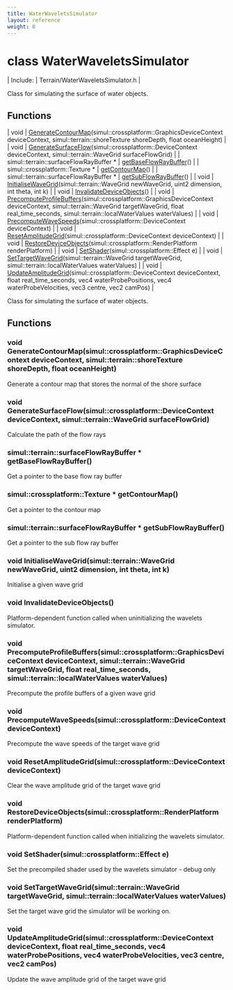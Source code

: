 ```yaml
---
title: WaterWaveletsSimulator
layout: reference
weight: 0
---
```

class WaterWaveletsSimulator
===

| Include: | Terrain/WaterWaveletsSimulator.h |

Class for simulating the surface of water objects.
  


Functions
---

| void | [GenerateContourMap](#GenerateContourMap)(simul::crossplatform::GraphicsDeviceContext deviceContext, simul::terrain::shoreTexture shoreDepth, float oceanHeight) |
| void | [GenerateSurfaceFlow](#GenerateSurfaceFlow)(simul::crossplatform::DeviceContext deviceContext, simul::terrain::WaveGrid surfaceFlowGrid) |
| simul::terrain::surfaceFlowRayBuffer * | [getBaseFlowRayBuffer](#getBaseFlowRayBuffer)() |
| simul::crossplatform::Texture * | [getContourMap](#getContourMap)() |
| simul::terrain::surfaceFlowRayBuffer * | [getSubFlowRayBuffer](#getSubFlowRayBuffer)() |
| void | [InitialiseWaveGrid](#InitialiseWaveGrid)(simul::terrain::WaveGrid newWaveGrid, uint2 dimension, int theta, int k) |
| void | [InvalidateDeviceObjects](#InvalidateDeviceObjects)() |
| void | [PrecomputeProfileBuffers](#PrecomputeProfileBuffers)(simul::crossplatform::GraphicsDeviceContext deviceContext, simul::terrain::WaveGrid targetWaveGrid, float real_time_seconds, simul::terrain::localWaterValues waterValues) |
| void | [PrecomputeWaveSpeeds](#PrecomputeWaveSpeeds)(simul::crossplatform::DeviceContext deviceContext) |
| void | [ResetAmplitudeGrid](#ResetAmplitudeGrid)(simul::crossplatform::DeviceContext deviceContext) |
| void | [RestoreDeviceObjects](#RestoreDeviceObjects)(simul::crossplatform::RenderPlatform renderPlatform) |
| void | [SetShader](#SetShader)(simul::crossplatform::Effect e) |
| void | [SetTargetWaveGrid](#SetTargetWaveGrid)(simul::terrain::WaveGrid targetWaveGrid, simul::terrain::localWaterValues waterValues) |
| void | [UpdateAmplitudeGrid](#UpdateAmplitudeGrid)(simul::crossplatform::DeviceContext deviceContext, float real_time_seconds, vec4 waterProbePositions, vec4 waterProbeVelocities, vec3 centre, vec2 camPos) |

Class for simulating the surface of water objects.
  


Functions
---
<a name="GenerateContourMap"></a>
### void GenerateContourMap(simul::crossplatform::GraphicsDeviceContext deviceContext, simul::terrain::shoreTexture shoreDepth, float oceanHeight)
Generate a contour map that stores the normal of the shore surface
<a name="GenerateSurfaceFlow"></a>
### void GenerateSurfaceFlow(simul::crossplatform::DeviceContext deviceContext, simul::terrain::WaveGrid surfaceFlowGrid)
Calculate the path of the flow rays
<a name="getBaseFlowRayBuffer"></a>
### simul::terrain::surfaceFlowRayBuffer * getBaseFlowRayBuffer()
Get a pointer to the base flow ray buffer
<a name="getContourMap"></a>
### simul::crossplatform::Texture * getContourMap()
Get a pointer to the contour map
<a name="getSubFlowRayBuffer"></a>
### simul::terrain::surfaceFlowRayBuffer * getSubFlowRayBuffer()
Get a pointer to the sub flow ray buffer
<a name="InitialiseWaveGrid"></a>
### void InitialiseWaveGrid(simul::terrain::WaveGrid newWaveGrid, uint2 dimension, int theta, int k)
Initialise a given wave grid
<a name="InvalidateDeviceObjects"></a>
### void InvalidateDeviceObjects()
Platform-dependent function called when uninitializing the wavelets simulator.
<a name="PrecomputeProfileBuffers"></a>
### void PrecomputeProfileBuffers(simul::crossplatform::GraphicsDeviceContext deviceContext, simul::terrain::WaveGrid targetWaveGrid, float real_time_seconds, simul::terrain::localWaterValues waterValues)
Precompute the profile buffers of a given wave grid
<a name="PrecomputeWaveSpeeds"></a>
### void PrecomputeWaveSpeeds(simul::crossplatform::DeviceContext deviceContext)
Precompute the wave speeds of the target wave grid
<a name="ResetAmplitudeGrid"></a>
### void ResetAmplitudeGrid(simul::crossplatform::DeviceContext deviceContext)
Clear the wave amplitude grid of the target wave grid
<a name="RestoreDeviceObjects"></a>
### void RestoreDeviceObjects(simul::crossplatform::RenderPlatform renderPlatform)
Platform-dependent function called when initializing the wavelets simulator.
<a name="SetShader"></a>
### void SetShader(simul::crossplatform::Effect e)
Set the precompiled shader used by the wavelets simulator - debug only
<a name="SetTargetWaveGrid"></a>
### void SetTargetWaveGrid(simul::terrain::WaveGrid targetWaveGrid, simul::terrain::localWaterValues waterValues)
Set the target wave grid the simulator will be working on.
<a name="UpdateAmplitudeGrid"></a>
### void UpdateAmplitudeGrid(simul::crossplatform::DeviceContext deviceContext, float real_time_seconds, vec4 waterProbePositions, vec4 waterProbeVelocities, vec3 centre, vec2 camPos)
Update the wave amplitude grid of the target wave grid
